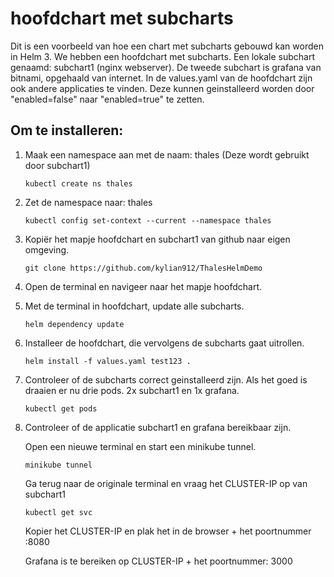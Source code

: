 # hoofdchart met subcharts

Dit is een voorbeeld van hoe een chart met subcharts gebouwd kan worden in Helm 3.
We hebben een hoofdchart met subcharts. Een lokale subchart genaamd: subchart1 (nginx webserver). De tweede subchart is grafana van bitnami, opgehaald van internet. In de values.yaml van de hoofdchart zijn ook andere applicaties te vinden. Deze kunnen geinstalleerd worden door "enabled=false" naar "enabled=true" te zetten.

## Om te installeren:

1. Maak een namespace aan met de naam: thales (Deze wordt gebruikt door subchart1)

    ```kubectl create ns thales```

2. Zet de namespace naar: thales

    ```kubectl config set-context --current --namespace thales```

3. Kopiër het mapje hoofdchart en subchart1 van github naar eigen omgeving.

    ```git clone https://github.com/kylian912/ThalesHelmDemo```
    
5. Open de terminal en navigeer naar het mapje hoofdchart.
6. Met de terminal in hoofdchart, update alle subcharts.

    ```helm dependency update```
    
6. Installeer de hoofdchart, die vervolgens de subcharts gaat uitrollen.

    ```helm install -f values.yaml test123 .```
    
7. Controleer of de subcharts correct geinstalleerd zijn. Als het goed is draaien er nu drie pods. 2x subchart1 en 1x grafana.

    ```kubectl get pods```
  
8. Controleer of de applicatie subchart1 en grafana bereikbaar zijn.

   Open een nieuwe terminal en start een minikube tunnel.
   
   ```minikube tunnel```
 
   Ga terug naar de originale terminal en vraag het CLUSTER-IP op van subchart1

    ```kubectl get svc```
    
   Kopier het CLUSTER-IP en plak het in de browser + het poortnummer :8080
   
   Grafana is te bereiken op CLUSTER-IP + het poortnummer: 3000
